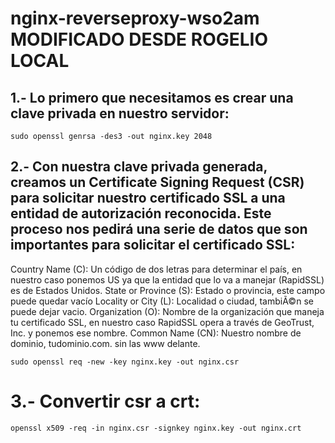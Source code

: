 # nginx-reverseproxy-wso2am MODIFICADO DESDE ROGELIO LOCAL

## 1.- Lo primero que necesitamos es crear una clave privada en nuestro servidor:

    sudo openssl genrsa -des3 -out nginx.key 2048

## 2.- Con nuestra clave privada generada, creamos un Certificate Signing Request (CSR) para solicitar nuestro certificado SSL a una entidad de autorización reconocida. Este proceso nos pedirá una serie de datos que son importantes para solicitar el certificado SSL:

Country Name (C): Un código de dos letras para determinar el país, en nuestro caso ponemos US ya que la entidad que lo va a manejar (RapidSSL) es de Estados Unidos. 
State or Province (S): Estado o provincia, este campo puede quedar vacío
Locality or City (L): Localidad o ciudad, tambiÃ©n se puede dejar vacio.
Organization (O): Nombre de la organización que maneja tu certificado SSL, en nuestro caso RapidSSL opera a través de GeoTrust, Inc. y ponemos ese nombre.
Common Name (CN): Nuestro nombre de dominio, tudominio.com. sin las www delante.

    sudo openssl req -new -key nginx.key -out nginx.csr

# 3.- Convertir csr a crt:

    openssl x509 -req -in nginx.csr -signkey nginx.key -out nginx.crt